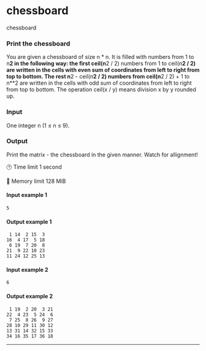# chessboard
chessboard
### Print the chessboard
You are given a chessboard of size n * n. It is filled with numbers from 1 to n**2 in the following way: the first ceil(n**2 / 2) numbers from 1 to ceil(n**2 / 2) are written in the cells with even sum of coordinates from left to right from top to bottom. The rest n**2 - ceil(n**2 / 2) numbers from ceil(n**2 / 2) + 1 to n**2 are written in the cells with odd sum of coordinates from left to right from top to bottom. The operation ceil(x / y) means division x by y rounded up.

### Input
One integer n (1 ≤ n ≤ 9).


### Output
Print the matrix - the chessboard in the given manner. Watch for allignment!

:clock2: Time limit 1 second

:floppy_disk: Memory limit 128 MiB

#### Input example 1

    5

#### Output example 1

     1 14  2 15  3 
    16  4 17  5 18 
     6 19  7 20  8 
    21  9 22 10 23 
    11 24 12 25 13 


#### Input example 2

    6


#### Output example 2

     1 19  2 20  3 21 
    22  4 23  5 24  6 
     7 25  8 26  9 27 
    28 10 29 11 30 12 
    13 31 14 32 15 33 
    34 16 35 17 36 18 


---


